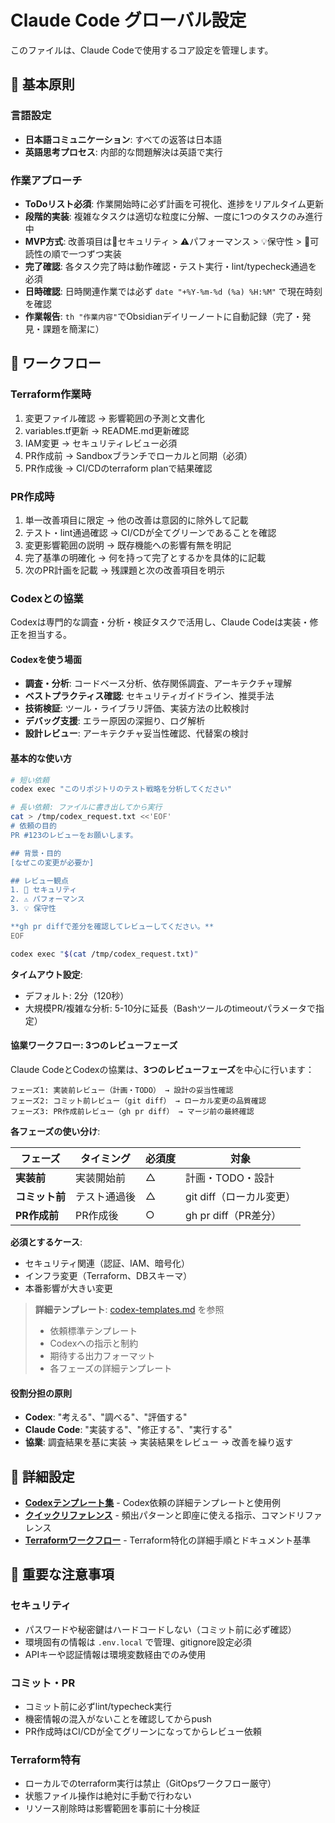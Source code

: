 # Claude Code グローバル設定

このファイルは、Claude Codeで使用するコア設定を管理します。

## 🎯 基本原則

### 言語設定
- **日本語コミュニケーション**: すべての返答は日本語
- **英語思考プロセス**: 内部的な問題解決は英語で実行

### 作業アプローチ
- **ToDoリスト必須**: 作業開始時に必ず計画を可視化、進捗をリアルタイム更新
- **段階的実装**: 複雑なタスクは適切な粒度に分解、一度に1つのタスクのみ進行中
- **MVP方式**: 改善項目は🚨セキュリティ > ⚠️パフォーマンス > 💡保守性 > 📝可読性の順で一つずつ実装
- **完了確認**: 各タスク完了時は動作確認・テスト実行・lint/typecheck通過を必須
- **日時確認**: 日時関連作業では必ず `date "+%Y-%m-%d (%a) %H:%M"` で現在時刻を確認
- **作業報告**: `th "作業内容"`でObsidianデイリーノートに自動記録（完了・発見・課題を簡潔に）

## 🔄 ワークフロー

### Terraform作業時
1. 変更ファイル確認 → 影響範囲の予測と文書化
2. variables.tf更新 → README.md更新確認  
3. IAM変更 → セキュリティレビュー必須
4. PR作成前 → Sandboxブランチでローカルと同期（必須）
5. PR作成後 → CI/CDのterraform planで結果確認

### PR作成時
1. 単一改善項目に限定 → 他の改善は意図的に除外して記載
2. テスト・lint通過確認 → CI/CDが全てグリーンであることを確認
3. 変更影響範囲の説明 → 既存機能への影響有無を明記
4. 完了基準の明確化 → 何を持って完了とするかを具体的に記載
5. 次のPR計画を記載 → 残課題と次の改善項目を明示

### Codexとの協業

Codexは専門的な調査・分析・検証タスクで活用し、Claude Codeは実装・修正を担当する。

#### Codexを使う場面
- **調査・分析**: コードベース分析、依存関係調査、アーキテクチャ理解
- **ベストプラクティス確認**: セキュリティガイドライン、推奨手法
- **技術検証**: ツール・ライブラリ評価、実装方法の比較検討
- **デバッグ支援**: エラー原因の深掘り、ログ解析
- **設計レビュー**: アーキテクチャ妥当性確認、代替案の検討

#### 基本的な使い方

```bash
# 短い依頼
codex exec "このリポジトリのテスト戦略を分析してください"

# 長い依頼: ファイルに書き出してから実行
cat > /tmp/codex_request.txt <<'EOF'
# 依頼の目的
PR #123のレビューをお願いします。

## 背景・目的
[なぜこの変更が必要か]

## レビュー観点
1. 🚨 セキュリティ
2. ⚠️ パフォーマンス
3. 💡 保守性

**gh pr diffで差分を確認してレビューしてください。**
EOF

codex exec "$(cat /tmp/codex_request.txt)"
```

**タイムアウト設定**:
- デフォルト: 2分（120秒）
- 大規模PR/複雑な分析: 5-10分に延長（Bashツールのtimeoutパラメータで指定）

#### 協業ワークフロー: 3つのレビューフェーズ

Claude CodeとCodexの協業は、**3つのレビューフェーズ**を中心に行います：

```
フェーズ1: 実装前レビュー（計画・TODO） → 設計の妥当性確認
フェーズ2: コミット前レビュー（git diff） → ローカル変更の品質確認
フェーズ3: PR作成前レビュー（gh pr diff） → マージ前の最終確認
```

**各フェーズの使い分け**:

| フェーズ | タイミング | 必須度 | 対象 |
|---------|-----------|--------|------|
| **実装前** | 実装開始前 | △ | 計画・TODO・設計 |
| **コミット前** | テスト通過後 | △ | git diff（ローカル変更） |
| **PR作成前** | PR作成後 | ○ | gh pr diff（PR差分） |

**必須とするケース**:
- セキュリティ関連（認証、IAM、暗号化）
- インフラ変更（Terraform、DBスキーマ）
- 本番影響が大きい変更

> **詳細テンプレート**: [codex-templates.md](codex-templates.md) を参照
> - 依頼標準テンプレート
> - Codexへの指示と制約
> - 期待する出力フォーマット
> - 各フェーズの詳細テンプレート

#### 役割分担の原則
- **Codex**: "考える"、"調べる"、"評価する"
- **Claude Code**: "実装する"、"修正する"、"実行する"
- **協業**: 調査結果を基に実装 → 実装結果をレビュー → 改善を繰り返す

## 🔗 詳細設定

- **[Codexテンプレート集](codex-templates.md)** - Codex依頼の詳細テンプレートと使用例
- **[クイックリファレンス](quick-reference.md)** - 頻出パターンと即座に使える指示、コマンドリファレンス
- **[Terraformワークフロー](terraform-workflow.md)** - Terraform特化の詳細手順とドキュメント基準

## 📝 重要な注意事項

### セキュリティ
- パスワードや秘密鍵はハードコードしない（コミット前に必ず確認）
- 環境固有の情報は `.env.local` で管理、gitignore設定必須
- APIキーや認証情報は環境変数経由でのみ使用

### コミット・PR
- コミット前に必ずlint/typecheck実行
- 機密情報の混入がないことを確認してからpush
- PR作成時はCI/CDが全てグリーンになってからレビュー依頼

### Terraform特有
- ローカルでのterraform実行は禁止（GitOpsワークフロー厳守）
- 状態ファイル操作は絶対に手動で行わない
- リソース削除時は影響範囲を事前に十分検証